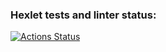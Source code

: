 ### Hexlet tests and linter status:
[![Actions Status](https://github.com/Myakot/python-project-83/actions/workflows/hexlet-check.yml/badge.svg)](https://github.com/Myakot/python-project-83/actions)